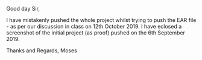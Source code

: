Good day Sir, 

I have mistakenly pushed the whole project whilst trying to push the EAR file - as per our discussion in class on 12th October 2019.
I have eclosed a screenshot of the initial project (as proof) pushed on the 6th September 2019.

Thanks and Regards,
Moses
